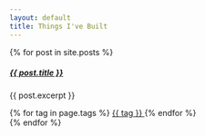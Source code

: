 ```yaml
---
layout: default
title: Things I've Built
---
```


<div class="row row-cols-1 row-cols-md-2 g-4">
  {% for post in site.posts %}
    <div class="col">
      <div class="card h-100 cursor-pointer" onclick="window.location.href='/about/{{ post.url }}'">
          <div class="card-body">
              <a href="/about/{{ post.url }}" class="text-normal">
                <h5>{{ post.title }}</h5>
              </a>
              <p class="card-text">
                      {{ post.excerpt }}
              </p>
              <span>
              {% for tag in page.tags %}
                <a href="/about/tag_index#{{ tag | slugify }}" class="badge bg-primary">
                    <span class="fas fa-tag" aria-hidden="true"></span> {{ tag }}
                </a>
              {% endfor %}
              </span>
          </div>
      </div>
    </div>
  {% endfor %}
</div>
